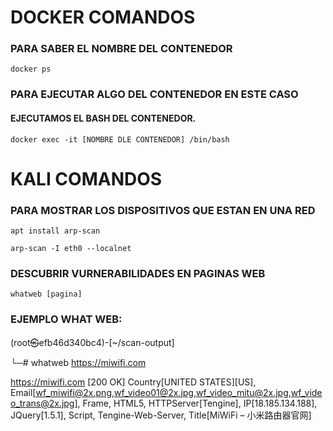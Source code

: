 # DOCKER COMANDOS

### PARA SABER EL NOMBRE DEL CONTENEDOR
`
docker ps
`

### PARA EJECUTAR ALGO DEL CONTENEDOR EN ESTE CASO
#### EJECUTAMOS EL BASH DEL CONTENEDOR.
`
docker exec -it [NOMBRE DLE CONTENEDOR] /bin/bash 
`

# KALI COMANDOS

### PARA MOSTRAR LOS DISPOSITIVOS QUE ESTAN EN UNA RED
`
apt install arp-scan
`

`
arp-scan -I eth0 --localnet
`

### DESCUBRIR VURNERABILIDADES EN PAGINAS WEB
`
whatweb [pagina]
`
### EJEMPLO WHAT WEB:
(root㉿efb46d340bc4)-[~/scan-output]

└─# whatweb https://miwifi.com

https://miwifi.com [200 OK] Country[UNITED STATES][US], Email[wf_miwifi@2x.png,wf_video01@2x.jpg,wf_video_mitu@2x.jpg,wf_video_trans@2x.jpg], Frame, HTML5, HTTPServer[Tengine], IP[18.185.134.188], JQuery[1.5.1], Script, Tengine-Web-Server, Title[MiWiFi – 小米路由器官网]

### 
